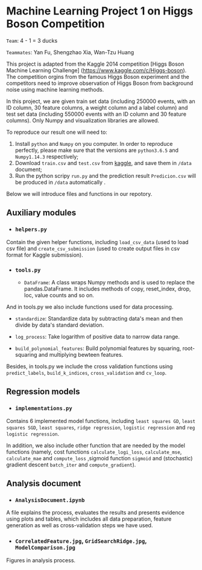 # Machine Learning Project 1 on Higgs Boson Competition

`Team`: 4 - 1 = 3 ducks

`Teammates`: Yan Fu, Shengzhao Xia, Wan-Tzu Huang

This project is adapted from the Kaggle 2014 competition [Higgs Boson Machine Learning Challenge] (https://www.kaggle.com/c/Higgs-boson). The competition orgins from the famous Higgs Boson experiment and the competitors need to improve observation of Higgs Boson from background noise using machine learning methods. 

In this project, we are given train set data (including 250000 events, with an ID column, 30 feature columns, a weight column and a label column) and test set data (including 550000 events with an ID column and 30 feature columns). Only Numpy and visualization libraries are allowed. 

To reproduce our result one will need to:

1. Install `python` and `Numpy` on you computer. In order to reproduce perfectly, please make sure that the versions are `python3.6.5` and `Numpy1.14.3` respectively;
2. Download `train.csv` and `test.csv` from [kaggle](https://www.kaggle.com/c/epfml18-higgs), and save them in `/data` document;
3. Run the python scripy `run.py` and the prediction result `Predicion.csv` will be produced in `/data` automatically .

Below we will introduce files and functions in our repotory.

## Auxiliary modules

* ### `helpers.py`

Contain the given helper functions, including `load_csv_data` (used to load csv file) and `create_csv_submission` (used to create output files in csv format for Kaggle submission).

* ### `tools.py`
  
  * `DataFrame`: A class wraps Numpy methods and is used to replace the pandas.DataFrame. It includes methods of copy,  reset_index, drop, loc, value counts and so on.

And in tools.py we also include functions used for data processing.

  * `standardize`: Standardize data by subtracting data's mean and then divide by data's standard deviation.

  * `log_process`: Take logarithm of positive data to narrow data range.

  * `build_polynomial_features`: Build polynomial features by squaring, root-squaring and multiplying bewteen features. 

Besides, in tools.py we include the cross validation functions using `predict_labels`, `build_k_indices`, `cross_validation` and `cv_loop`.

## Regression models

* ### `implementations.py`

Contains 6 implemented model functions, including `least squares GD`, `least squares SGD`, `least squares`, `ridge regression`, `logistic regression` and `reg logistic regression`.

In addition, we also include other function that are needed by the model functions (namely, cost functions `calculate_logi_loss`, `calculate_mse`, `calculate_mae` and `compute_loss` ,sigmoid function `sigmoid` and (stochastic) gradient descent `batch_iter` and `compute_gradient`).

## Analysis document

* ### `AnalysisDocument.ipynb`

A file explains the process, evaluates the results and presents evidence using plots and tables, which includes all data preparation, feature generation as well as cross-validation steps we have used.

* ### `CorrelatedFeature.jpg`, `GridSearchRidge.jpg`, `ModelComparison.jpg`

Figures in analysis process.
